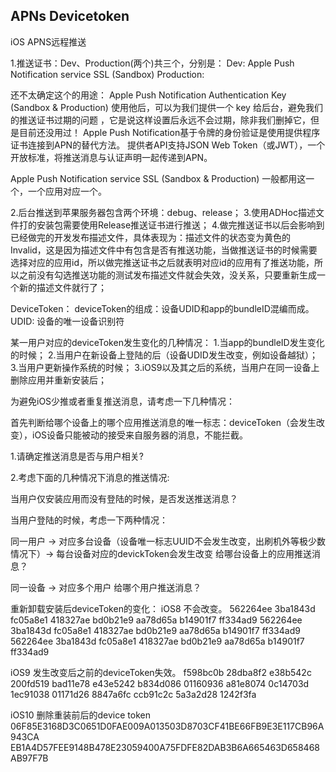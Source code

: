 ## APNs Devicetoken

iOS APNS远程推送


1.推送证书：Dev、Production(两个)共三个，分别是：
Dev:
Apple Push Notification service SSL (Sandbox)
Production:

还不太确定这个的用途：
Apple Push Notification Authentication Key (Sandbox & Production)
使用他后，可以为我们提供一个 key 给后台，避免我们的推送证书过期的问题 ，它是说这样设置后永远不会过期，除非我们删掉它，但是目前还没用过！
Apple Push Notification基于令牌的身份验证是使用提供程序证书连接到APN的替代方法。 提供者API支持JSON Web Token（或JWT），一个开放标准，将推送消息与认证声明一起传递到APN。

Apple Push Notification service SSL (Sandbox & Production)
一般都用这一个，一个应用对应一个。

2.后台推送到苹果服务器包含两个环境：debug、release；
3.使用ADHoc描述文件打的安装包需要使用Release推送证书进行推送；
4.做完推送证书以后会影响到已经做完的开发发布描述文件，具体表现为：描述文件的状态变为黄色的Invalid，这是因为描述文件中有包含是否有推送功能，当做推送证书的时候需要选择对应的应用id，所以做完推送证书之后就表明对应id的应用有了推送功能，所以之前没有勾选推送功能的测试发布描述文件就会失效，没关系，只要重新生成一个新的描述文件就行了；


DeviceToken：
deviceToken的组成：设备UDID和app的bundleID混编而成。
UDID: 设备的唯一设备识别符

某一用户对应的deviceToken发生变化的几种情况：
1.当app的bundleID发生变化的时候；
2.当用户在新设备上登陆的后（设备UDID发生改变，例如设备越狱）；
3.当用户更新操作系统的时候；
3.iOS9以及其之后的系统，当用户在同一设备上删除应用并重新安装后；



为避免iOS少推或者重复推送消息，请考虑一下几种情况：

首先判断给哪个设备上的哪个应用推送消息的唯一标志：deviceToken（会发生改变），iOS设备只能被动的接受来自服务器的消息，不能拦截。

1.请确定推送消息是否与用户相关?

2.考虑下面的几种情况下消息的推送情况:

当用户仅安装应用而没有登陆的时候，是否发送推送消息？

当用户登陆的时候，考虑一下两种情况：

同一用户 -> 对应多台设备（设备唯一标志UUID不会发生改变，出刷机外等极少数情况下）-> 每台设备对应的devickToken会发生改变
给哪台设备上的应用推送消息？

同一设备 -> 对应多个用户
给哪个用户推送消息？


重新卸载安装后deviceToken的变化：
iOS8 不会改变。
562264ee 3ba1843d fc05a8e1 418327ae bd0b21e9 aa78d65a b14901f7 ff334ad9
562264ee 3ba1843d fc05a8e1 418327ae bd0b21e9 aa78d65a b14901f7 ff334ad9
562264ee 3ba1843d fc05a8e1 418327ae bd0b21e9 aa78d65a b14901f7 ff334ad9

iOS9 发生改变后之前的deviceToken失效。
f598bc0b 28dba8f2 e38b542c 200fd519 bad11e78 e43e5242 b834d086 01160936
a81e8074 0c14703d 1ec91038 01171d26 8847a6fc ccb91c2c 5a3a2d28 1242f3fa

iOS10 删除重装前后的device token 
06F85E3168D3C0651D0FAE009A013503D8703CF41BE66FB9E3E117CB96A943CA
EB1A4D57FEE9148B478E23059400A75FDFE82DAB3B6A665463D658468AB97F7B

